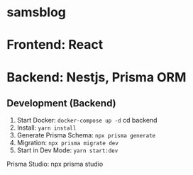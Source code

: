 # samsblog

# Frontend: React

# Backend: Nestjs, Prisma ORM


## Development (Backend)
1. Start Docker: `docker-compose up -d`
    cd backend
2. Install: `yarn install`
3. Generate Prisma Schema: `npx prisma generate`
4. Migration: `npx prisma migrate dev`
5. Start in Dev Mode: `yarn start:dev`

Prisma Studio: npx prisma studio